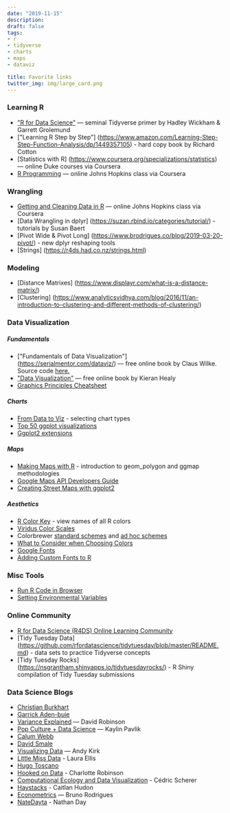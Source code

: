 ```yaml
---
date: "2019-11-15"
description: 
draft: false
tags:
- r
- tidyverse
- charts
- maps
- dataviz

title: Favorite links
twitter_img: img/large_card.png
---
```


### Learning R

-   ["R for Data Science"](https://r4ds.had.co.nz/) —
    seminal Tidyverse primer by Hadley Wickham & Garrett Grolemund
-   ["Learning R Step by Step"] (https://www.amazon.com/Learning-Step-Step-Function-Analysis/dp/1449357105) - hard copy book by Richard Cotton
-   [Statistics with R] (https://www.coursera.org/specializations/statistics) — online Duke courses via Coursera
-   [R Programming](https://www.coursera.org/learn/r-programming) — online Johns Hopkins class via Coursera


### Wrangling
-  [Getting and Cleaning Data in R](https://www.coursera.org/learn/data-cleaning) — online Johns Hopkins class via Coursera
-  [Data Wrangling in dplyr] (https://suzan.rbind.io/categories/tutorial/) - tutorials by Susan Baert
-  [Pivot Wide & Pivot Long] (https://www.brodrigues.co/blog/2019-03-20-pivot/) - new dplyr reshaping tools
-  [Strings] (https://r4ds.had.co.nz/strings.html)


### Modeling
-  [Distance Matrixes] (https://www.displayr.com/what-is-a-distance-matrix/)
-  [Clustering] (https://www.analyticsvidhya.com/blog/2016/11/an-introduction-to-clustering-and-different-methods-of-clustering/)


### Data Visualization
##### Fundamentals

-   ["Fundamentals of Data Visualization"] (https://serialmentor.com/dataviz/) — free online
    book by Claus Wilke.  Source code [here.](https://github.com/clauswilke/dataviz)
-   ["Data Visualization"](http://socviz.co/) — free online book by
    Kieran Healy  
-   [Graphics Principles Cheatsheet](https://graphicsprinciples.github.io/)


##### Charts

-   [From Data to Viz](https://www.data-to-viz.com/) - selecting chart types
-   [Top 50 ggplot
    visualizations](http://r-statistics.co/Top50-Ggplot2-Visualizations-MasterList-R-Code.html)
-   [Ggplot2 extensions](http://www.ggplot2-exts.org/gallery/)


##### Maps

-   [Making Maps with R](http://eriqande.github.io/rep-res-web/lectures/making-maps-with-R.html) - introduction to geom_polygon and ggmap methodologies
-   [Google Maps API Developers Guide](https://developers.google.com/maps/documentation/maps-static/dev-guide#Locations)
-   [Creating Street Maps with ggplot2](https://t.co/7Om5iEPMQe?amp=1)

    
##### Aesthetics

-   [R Color Key](https://www.datanovia.com/en/blog/awesome-list-of-657-r-color-names/) - view names of all R colors
-   [Viridus Color Scales](https://cran.r-project.org/web/packages/viridis/vignettes/intro-to-viridis.html)
-   Colorbrewer [standard schemes](https://www.mathworks.com/matlabcentral/mlc-downloads/downloads/submissions/45208/versions/17/screenshot.png) and [ad hoc schemes](http://colorbrewer2.org/#type=sequential&scheme=BuGn&n=3)
-   [What to Consider when Choosing Colors](https://blog.datawrapper.de/colors/)
-   [Google Fonts](https://fonts.google.com/)
-   [Adding Custom Fonts to R](http://gradientdescending.com/adding-custom-fonts-to-ggplot-in-r/)


### Misc Tools

-   [Run R Code in Browser](https://rdrr.io/snippets/)
-   [Setting Environmental Variables](https://community.rstudio.com/t/how-to-set-a-variable-in-renviron/5029/4)


### Online Community
-   [R for Data Science (R4DS) Online Learning Community ](https://www.rfordatasci.com)
-   [Tidy Tuesday Data] (https://github.com/rfordatascience/tidytuesday/blob/master/README.md) - data sets to practice Tidyverse concepts
-   [Tidy Tuesday Rocks] (https://nsgrantham.shinyapps.io/tidytuesdayrocks/) - R Shiny compilation of Tidy Tuesday submissions


###  Data Science Blogs

-   [Christian Burkhart](https://christianburkhart.de)
-   [Garrick Aden-buie](https://www.garrickadenbuie.com/blog/)
-   [Variance Explained](http://varianceexplained.org/) — David Robinson
-   [Pop Culture + Data Science](https://www.kaylinpavlik.com/) — Kaylin Pavlik
-   [Calum Webb](http://calumwebb.uk/)
-   [David Smale](https://davidsmale.netlify.com/)
-   [Visualizing Data](https://www.visualisingdata.com/blog/) — Andy Kirk
-   [Little Miss Data](https://www.littlemissdata.com) - Laura Ellis
-   [Hugo Toscano](https://toscano84.github.io/)
-   [Hooked on Data](https://robinsones.github.io/) - Charlotte Robinson
-   [Computational Ecology and Data Visualization](https://cedricscherer.netlify.com) - Cédric Scherer
-   [Haystacks](https://caitlinhudon.com/blog-links/) - Caitlan Hudon
-   [Econometrics](https://www.brodrigues.co/) — Bruno Rodrigues
-   [NateDayta](https://www.natedayta.com/) - Nathan Day
